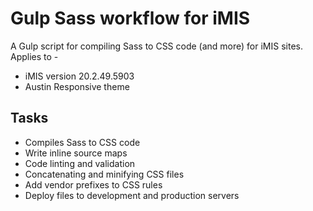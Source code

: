 # Gulp Sass workflow for iMIS

A Gulp script for compiling Sass to CSS code (and more) for iMIS sites. Applies to -

* iMIS version 20.2.49.5903
* Austin Responsive theme

## Tasks

* Compiles Sass to CSS code
* Write inline source maps
* Code linting and validation
* Concatenating and minifying CSS files
* Add vendor prefixes to CSS rules
* Deploy files to development and production servers
